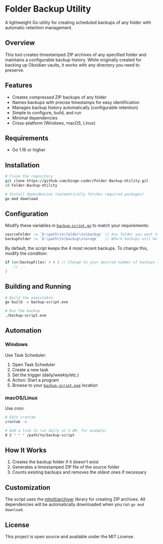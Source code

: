 # Folder Backup Utility

A lightweight Go utility for creating scheduled backups of any folder with automatic retention management.

## Overview

This tool creates timestamped ZIP archives of any specified folder and maintains a configurable backup history. While originally created for backing up Obsidian vaults, it works with any directory you need to preserve.

## Features

- Creates compressed ZIP backups of any folder
- Names backups with precise timestamps for easy identification
- Manages backup history automatically (configurable retention)
- Simple to configure, build, and run
- Minimal dependencies
- Cross-platform (Windows, macOS, Linux)

## Requirements

- Go 1.16 or higher

## Installation

```bash
# Clone the repository
git clone https://github.com/binge-coder/Folder-Backup-Utility.git
cd Folder-Backup-Utility

# Install dependencies (automatically fetches required packages)
go mod download
```

## Configuration

Modify these variables in [`backup-script.go`](backup-script.go) to match your requirements:

```go
sourceFolder := `D:\path\to\folder\to\backup` // Any folder you want to back up
backupFolder := `D:\path\to\backup\storage`   // Where backups will be stored
```

By default, the script keeps the 4 most recent backups. To change this, modify the condition:

```go
if len(backupFiles) > 4 { // Change to your desired number of backups to keep
    // ...
}
```

## Building and Running

```bash
# Build the executable
go build -o backup-script.exe

# Run the backup
./backup-script.exe
```

## Automation

### Windows
Use Task Scheduler:
1. Open Task Scheduler
2. Create a new task
3. Set the trigger (daily/weekly/etc.)
4. Action: Start a program
5. Browse to your [`backup-script.exe`](backup-script.exe) location

### macOS/Linux
Use cron:
```bash
# Edit crontab
crontab -e

# Add a line to run daily at 2 AM, for example:
0 2 * * * /path/to/backup-script
```

## How It Works

1. Creates the backup folder if it doesn't exist
2. Generates a timestamped ZIP file of the source folder
3. Counts existing backups and removes the oldest ones if necessary

## Customization

The script uses the [mholt/archiver](https://github.com/mholt/archiver) library for creating ZIP archives. All dependencies will be automatically downloaded when you run `go mod download`.

## License

This project is open source and available under the MIT License.